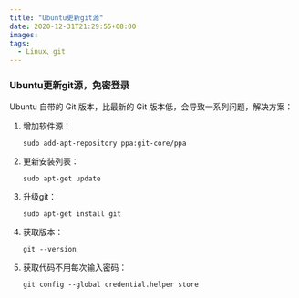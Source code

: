 ```yaml
---
title: "Ubuntu更新git源"
date: 2020-12-31T21:29:55+08:00
images:
tags: 
  - Linux、git
---
```


### Ubuntu更新git源，免密登录

Ubuntu 自带的 Git 版本，比最新的 Git 版本低，会导致一系列问题，解决方案：

1. 增加软件源：

   ```shell
   sudo add-apt-repository ppa:git-core/ppa
   ```

2. 更新安装列表：

   ```shell
   sudo apt-get update
   ```

3. 升级git：

   ```shell
   sudo apt-get install git
   ```

4. 获取版本：

   ```shell
   git --version
   ```

5. 获取代码不用每次输入密码：

   ```shell
   git config --global credential.helper store
   ```

   